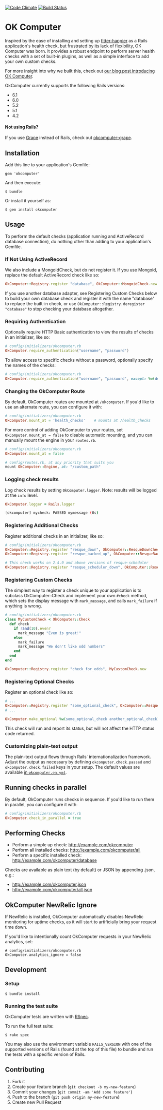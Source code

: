 [![Code Climate](https://codeclimate.com/github/sportngin/okcomputer.svg)](https://codeclimate.com/github/sportngin/okcomputer)
[![Build Status](https://travis-ci.org/sportngin/okcomputer.svg)](https://travis-ci.org/sportngin/okcomputer)

# OK Computer

Inspired by the ease of installing and setting up [fitter-happier] as a Rails
application's health check, but frustrated by its lack of flexibility, OK
Computer was born. It provides a robust endpoint to perform server health
checks with a set of built-in plugins, as well as a simple interface to add
your own custom checks.

For more insight into why we built this, check out [our blog post introducing
OK Computer][blog].

[blog]:http://pulse.sportngin.com/news_article/show/267646?referrer_id=543230

OkComputer currently supports the following Rails versions:

* 6.1
* 6.0
* 5.2
* 5.1
* 4.2

#### Not using Rails?

If you use [Grape] instead of Rails, check out [okcomputer-grape].

[Grape]:https://github.com/ruby-grape/grape
[okcomputer-grape]:https://github.com/bellycard/okcomputer-grape

## Installation

Add this line to your application's Gemfile:

    gem 'okcomputer'

And then execute:

    $ bundle

Or install it yourself as:

    $ gem install okcomputer

## Usage

To perform the default checks (application running and ActiveRecord database
connection), do nothing other than adding to your application's Gemfile.

### If Not Using ActiveRecord

We also include a MongoidCheck, but do not register it. If you use Mongoid,
replace the default ActiveRecord check like so:

```ruby
OkComputer::Registry.register "database", OkComputer::MongoidCheck.new
```

If you use another database adapter, see Registering Custom Checks below to
build your own database check and register it with the name "database" to
replace the built-in check, or use `OkComputer::Registry.deregister "database"`
to stop checking your database altogether.

### Requiring Authentication

Optionally require HTTP Basic authentication to view the results of checks in an initializer, like so:

```ruby
# config/initializers/okcomputer.rb
OkComputer.require_authentication("username", "password")
```

To allow access to specific checks without a password, optionally specify the names of the checks:

```ruby
# config/initializers/okcomputer.rb
OkComputer.require_authentication("username", "password", except: %w(default nonsecret))
```

### Changing the OkComputer Route

By default, OkComputer routes are mounted at `/okcomputer`. If you'd like to use an alternate route,
you can configure it with:

```ruby
# config/initializers/okcomputer.rb
OkComputer.mount_at = 'health_checks'    # mounts at /health_checks
```

For more control of adding OkComputer to your routes, set `OkComputer.mount_at
= false` to disable automatic mounting, and you can manually mount the engine
in your `routes.rb`.

```ruby
# config/initializers/okcomputer.rb
OkComputer.mount_at = false

# config/routes.rb, at any priority that suits you
mount OkComputer::Engine, at: "/custom_path"
```

### Logging check results

Log check results by setting `OkComputer.logger`. Note: results will be logged at the `info` level.

```ruby
OkComputer.logger = Rails.logger
```

```sh
[okcomputer] mycheck: PASSED mymessage (0s)
```

### Registering Additional Checks

Register additional checks in an initializer, like so:

```ruby
# config/initializers/okcomputer.rb
OkComputer::Registry.register "resque_down", OkComputer::ResqueDownCheck.new
OkComputer::Registry.register "resque_backed_up", OkComputer::ResqueBackedUpCheck.new("critical", 100)

# This check works on 2.4.0 and above versions of resque-scheduler
OkComputer::Registry.register "resque_scheduler_down", OkComputer::ResqueSchedulerCheck.new
```

### Registering Custom Checks

The simplest way to register a check unique to your application is to subclass
OkComputer::Check and implement your own `#check` method, which sets the
display message with `mark_message`, and calls `mark_failure` if anything is
wrong.

```ruby
# config/initializers/okcomputer.rb
class MyCustomCheck < OkComputer::Check
  def check
    if rand(10).even?
      mark_message "Even is great!"
    else
      mark_failure
      mark_message "We don't like odd numbers"
    end
  end
end

OkComputer::Registry.register "check_for_odds", MyCustomCheck.new
```

### Registering Optional Checks

Register an optional check like so:

```ruby
# ...
OkComputer::Registry.register "some_optional_check", OkComputer::ResqueBackedUpCheck.new("critical", 100)
# ...

OkComputer.make_optional %w(some_optional_check another_optional_check)
```

This check will run and report its status, but will not affect the HTTP status code returned.

### Customizing plain-text output

The plain-text output flows through Rails' internationalization framework.
Adjust the output as necessary by defining `okcomputer.check.passed` and
`okcomputer.check.failed` keys in your setup. The default values are available
[in `okcomputer.en.yml`][i18n].

[i18n]:https://github.com/sportngin/okcomputer/blob/eb0be05cc1527e083edd63cfbb0a071f7892c822/config/locales/okcomputer.en.yml#L1-L5

## Running checks in parallel

By default, OkComputer runs checks in sequence. If you'd like to run them in parallel, you can configure it with:

```ruby
# config/initializers/okcomputer.rb
OkComputer.check_in_parallel = true
```

## Performing Checks

* Perform a simple up check: http://example.com/okcomputer
* Perform all installed checks: http://example.com/okcomputer/all
* Perform a specific installed check: http://example.com/okcomputer/database

Checks are available as plain text (by default) or JSON by appending .json, e.g.:
* http://example.com/okcomputer.json
* http://example.com/okcomputer/all.json

## OkComputer NewRelic Ignore

If NewRelic is installed, OkComputer automatically disables NewRelic monitoring for uptime checks,
as it will start to artificially bring your request time down.

If you'd like to intentionally count OkComputer requests in your NewRelic analytics, set:

```
# config/initializers/okcomputer.rb
OkComputer.analytics_ignore = false
```

## Development

### Setup

```plaintext
$ bundle install
```

### Running the test suite

OkComputer tests are written with [RSpec](http://rspec.info/).

To run the full test suite:

```plaintext
$ rake spec
```

You may also use the environment variable `RAILS_VERSION` with one
of the supported versions of Rails (found at the top of this file) to
bundle and run the tests with a specific version of Rails.

## Contributing

1. Fork it
2. Create your feature branch (`git checkout -b my-new-feature`)
3. Commit your changes (`git commit -am 'Add some feature'`)
4. Push to the branch (`git push origin my-new-feature`)
5. Create new Pull Request

[fitter-happier]:https://rubygems.org/gems/fitter-happier
